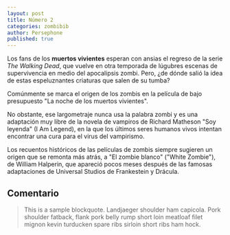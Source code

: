 ```yaml
---
layout: post
title: Número 2
categories: zombibib
author: Persephone
published: true
---
```


Los fans de los **muertos vivientes** esperan con ansias el regreso de la serie _The Walking Dead_, que vuelve en otra temporada de lúgubres escenas de supervivencia en medio del apocalipsis zombi. Pero, ¿de dónde salió la idea de estas espeluznantes criaturas que salen de su tumba?

Comúnmente se marca el origen de los zombis en la película de bajo presupuesto "La noche de los muertos vivientes".

No obstante, ese largometraje nunca usa la palabra zombi y es una adaptación muy libre de la novela de vampiros de Richard Matheson "Soy leyenda" (I Am Legend), en la que los últimos seres humanos vivos intentan encontrar una cura para el virus del vampirismo.

Los recuentos históricos de las películas de zombis siempre sugieren un origen que se remonta más atrás, a "El zombie blanco" ("White Zombie"), de William Halperin, que apareció pocos meses después de las famosas adaptaciones de Universal Studios de Frankestein y Drácula.  

## Comentario

> This is a sample blockquote. Landjaeger shoulder ham capicola.
> Pork shoulder fatback, flank pork belly rump short loin meatloaf filet mignon kevin turducken spare ribs sirloin short ribs ham hock.
